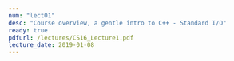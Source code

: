 ```yaml
---
num: "lect01"
desc: "Course overview, a gentle intro to C++ - Standard I/O"
ready: true
pdfurl: /lectures/CS16_Lecture1.pdf
lecture_date: 2019-01-08
---
```

